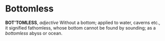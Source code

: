 # Bottomless

**BOT'TOMLESS**, _adjective_ Without a bottom; applied to water, caverns etc., it signified fathomless, whose bottom cannot be found by sounding; as a _bottomless_ abyss or ocean.